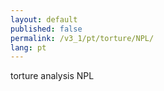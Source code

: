 ```yaml
---
layout: default
published: false
permalink: /v3_1/pt/torture/NPL/
lang: pt
---
```


torture analysis NPL
